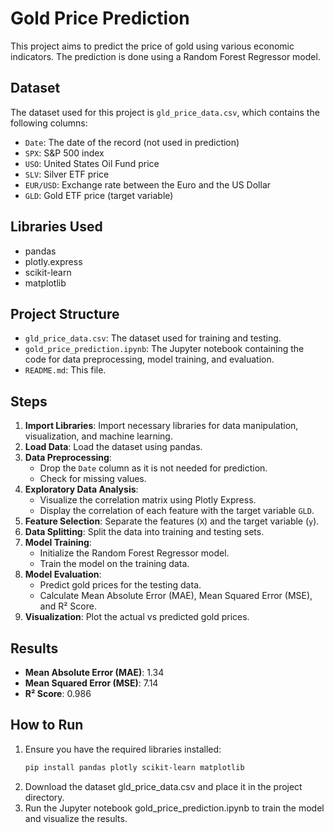 # Gold Price Prediction

This project aims to predict the price of gold using various economic indicators. The prediction is done using a Random Forest Regressor model.

## Dataset

The dataset used for this project is `gld_price_data.csv`, which contains the following columns:
- `Date`: The date of the record (not used in prediction)
- `SPX`: S&P 500 index
- `USO`: United States Oil Fund price
- `SLV`: Silver ETF price
- `EUR/USD`: Exchange rate between the Euro and the US Dollar
- `GLD`: Gold ETF price (target variable)

## Libraries Used

- pandas
- plotly.express
- scikit-learn
- matplotlib

## Project Structure

- `gld_price_data.csv`: The dataset used for training and testing.
- `gold_price_prediction.ipynb`: The Jupyter notebook containing the code for data preprocessing, model training, and evaluation.
- `README.md`: This file.

## Steps

1. **Import Libraries**: Import necessary libraries for data manipulation, visualization, and machine learning.
2. **Load Data**: Load the dataset using pandas.
3. **Data Preprocessing**: 
   - Drop the `Date` column as it is not needed for prediction.
   - Check for missing values.
4. **Exploratory Data Analysis**: 
   - Visualize the correlation matrix using Plotly Express.
   - Display the correlation of each feature with the target variable `GLD`.
5. **Feature Selection**: Separate the features (`X`) and the target variable (`y`).
6. **Data Splitting**: Split the data into training and testing sets.
7. **Model Training**: 
   - Initialize the Random Forest Regressor model.
   - Train the model on the training data.
8. **Model Evaluation**: 
   - Predict gold prices for the testing data.
   - Calculate Mean Absolute Error (MAE), Mean Squared Error (MSE), and R² Score.
9. **Visualization**: Plot the actual vs predicted gold prices.

## Results

- **Mean Absolute Error (MAE)**: 1.34
- **Mean Squared Error (MSE)**: 7.14
- **R² Score**: 0.986

## How to Run

1. Ensure you have the required libraries installed:
   ```bash
   pip install pandas plotly scikit-learn matplotlib
2. Download the dataset gld_price_data.csv and place it in the project directory.
3. Run the Jupyter notebook gold_price_prediction.ipynb to train the model and visualize the results.

